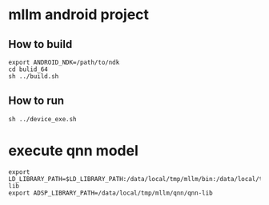 # mllm android project

## How to build

```shell
export ANDROID_NDK=/path/to/ndk
cd bulid_64
sh ../build.sh
```

## How to run

```shell
sh ../device_exe.sh
```

# execute qnn model

```shell
export LD_LIBRARY_PATH=$LD_LIBRARY_PATH:/data/local/tmp/mllm/bin:/data/local/tmp/mllm/qnn/qnn-lib
export ADSP_LIBRARY_PATH=/data/local/tmp/mllm/qnn/qnn-lib